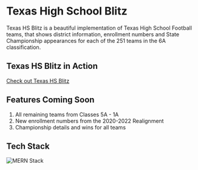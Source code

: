 # Texas High School Blitz

Texas HS Blitz is a beautiful implementation of Texas High School Football teams, that shows district information, enrollment numbers and State Championship appearances for each of the 251 teams in the 6A classification.

## Texas HS Blitz in Action

[Check out Texas HS Blitz](https://txhsblitz.herokuapp.com/)

## Features Coming Soon
1. All remaining teams from Classes 5A - 1A
2. New enrollment numbers from the 2020-2022 Realignment
3. Championship details and wins for all teams

## Tech Stack

![MERN Stack](https://txhsfb.s3.us-east-2.amazonaws.com/mern-img.png 'Mongo, Express, React, Node')
